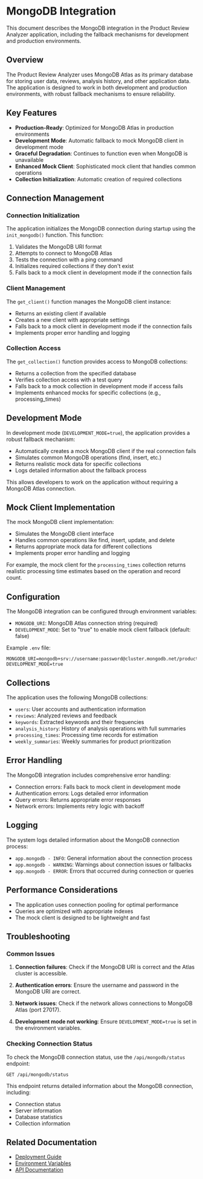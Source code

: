 # MongoDB Integration

This document describes the MongoDB integration in the Product Review Analyzer application, including the fallback mechanisms for development and production environments.

## Overview

The Product Review Analyzer uses MongoDB Atlas as its primary database for storing user data, reviews, analysis history, and other application data. The application is designed to work in both development and production environments, with robust fallback mechanisms to ensure reliability.

## Key Features

- **Production-Ready**: Optimized for MongoDB Atlas in production environments
- **Development Mode**: Automatic fallback to mock MongoDB client in development mode
- **Graceful Degradation**: Continues to function even when MongoDB is unavailable
- **Enhanced Mock Client**: Sophisticated mock client that handles common operations
- **Collection Initialization**: Automatic creation of required collections

## Connection Management

### Connection Initialization

The application initializes the MongoDB connection during startup using the `init_mongodb()` function. This function:

1. Validates the MongoDB URI format
2. Attempts to connect to MongoDB Atlas
3. Tests the connection with a ping command
4. Initializes required collections if they don't exist
5. Falls back to a mock client in development mode if the connection fails

### Client Management

The `get_client()` function manages the MongoDB client instance:

- Returns an existing client if available
- Creates a new client with appropriate settings
- Falls back to a mock client in development mode if the connection fails
- Implements proper error handling and logging

### Collection Access

The `get_collection()` function provides access to MongoDB collections:

- Returns a collection from the specified database
- Verifies collection access with a test query
- Falls back to a mock collection in development mode if access fails
- Implements enhanced mocks for specific collections (e.g., processing_times)

## Development Mode

In development mode (`DEVELOPMENT_MODE=true`), the application provides a robust fallback mechanism:

- Automatically creates a mock MongoDB client if the real connection fails
- Simulates common MongoDB operations (find, insert, etc.)
- Returns realistic mock data for specific collections
- Logs detailed information about the fallback process

This allows developers to work on the application without requiring a MongoDB Atlas connection.

## Mock Client Implementation

The mock MongoDB client implementation:

- Simulates the MongoDB client interface
- Handles common operations like find, insert, update, and delete
- Returns appropriate mock data for different collections
- Implements proper error handling and logging

For example, the mock client for the `processing_times` collection returns realistic processing time estimates based on the operation and record count.

## Configuration

The MongoDB integration can be configured through environment variables:

- `MONGODB_URI`: MongoDB Atlas connection string (required)
- `DEVELOPMENT_MODE`: Set to "true" to enable mock client fallback (default: false)

Example `.env` file:
```
MONGODB_URI=mongodb+srv://username:password@cluster.mongodb.net/product_reviews
DEVELOPMENT_MODE=true
```

## Collections

The application uses the following MongoDB collections:

- `users`: User accounts and authentication information
- `reviews`: Analyzed reviews and feedback
- `keywords`: Extracted keywords and their frequencies
- `analysis_history`: History of analysis operations with full summaries
- `processing_times`: Processing time records for estimation
- `weekly_summaries`: Weekly summaries for product prioritization

## Error Handling

The MongoDB integration includes comprehensive error handling:

- Connection errors: Falls back to mock client in development mode
- Authentication errors: Logs detailed error information
- Query errors: Returns appropriate error responses
- Network errors: Implements retry logic with backoff

## Logging

The system logs detailed information about the MongoDB connection process:

- `app.mongodb - INFO`: General information about the connection process
- `app.mongodb - WARNING`: Warnings about connection issues or fallbacks
- `app.mongodb - ERROR`: Errors that occurred during connection or queries

## Performance Considerations

- The application uses connection pooling for optimal performance
- Queries are optimized with appropriate indexes
- The mock client is designed to be lightweight and fast

## Troubleshooting

### Common Issues

1. **Connection failures**: Check if the MongoDB URI is correct and the Atlas cluster is accessible.

2. **Authentication errors**: Ensure the username and password in the MongoDB URI are correct.

3. **Network issues**: Check if the network allows connections to MongoDB Atlas (port 27017).

4. **Development mode not working**: Ensure `DEVELOPMENT_MODE=true` is set in the environment variables.

### Checking Connection Status

To check the MongoDB connection status, use the `/api/mongodb/status` endpoint:

```
GET /api/mongodb/status
```

This endpoint returns detailed information about the MongoDB connection, including:

- Connection status
- Server information
- Database statistics
- Collection information

## Related Documentation

- [Deployment Guide](./deployment/aws.md)
- [Environment Variables](../README.md#environment-variables)
- [API Documentation](./api/mongodb_api.md)
